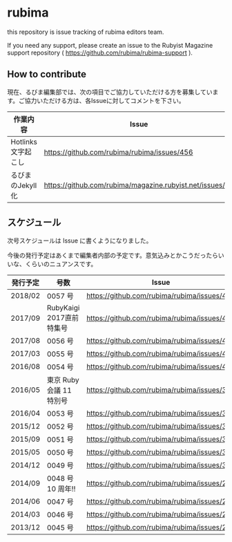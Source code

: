 # rubima

this repository is issue tracking of rubima editors team.

If you need any support, please create an issue to the Rubyist Magazine support repository ( https://github.com/rubima/rubima-support ).

## How to contribute

現在、るびま編集部では、次の項目でご協力していただける方を募集しています。ご協力いただける方は、各Issueに対してコメントを下さい。

| 作業内容 | Issue |
| -------- | ---- |
| Hotlinks文字起こし | https://github.com/rubima/rubima/issues/456 |
| るびまのJekyll化 | https://github.com/rubima/magazine.rubyist.net/issues/20 |

## スケジュール

次号スケジュールは Issue に書くようになりました。

今後の発行予定はあくまで編集者内部の予定です。意気込みとかこうだったらいいな、くらいのニュアンスです。

| 発行予定 | 号数 | Issue |
| -------- | ---- | ----- |
| 2018/02 | 0057 号 | https://github.com/rubima/rubima/issues/453 |
| 2017/09 | RubyKaigi 2017直前特集号 | https://github.com/rubima/rubima/issues/445 |
| 2017/08 | 0056 号 | https://github.com/rubima/rubima/issues/432 |
| 2017/03 | 0055 号 | https://github.com/rubima/rubima/issues/418 |
| 2016/08 | 0054 号 | https://github.com/rubima/rubima/issues/402 |
| 2016/05 | 東京 Ruby 会議 11 特別号 | https://github.com/rubima/rubima/issues/398 |
| 2016/04 | 0053 号 | https://github.com/rubima/rubima/issues/386 |
| 2015/12 | 0052 号 | https://github.com/rubima/rubima/issues/369 |
| 2015/09 | 0051 号 | https://github.com/rubima/rubima/issues/353 |
| 2015/05 | 0050 号 | https://github.com/rubima/rubima/issues/324 |
| 2014/12 | 0049 号 | https://github.com/rubima/rubima/issues/304 |
| 2014/09 | 0048 号 10 周年!! | https://github.com/rubima/rubima/issues/291 |
| 2014/06 | 0047 号 | https://github.com/rubima/rubima/issues/279 |
| 2014/03 | 0046 号 | https://github.com/rubima/rubima/issues/252 |
| 2013/12 | 0045 号 | https://github.com/rubima/rubima/issues/221 |
